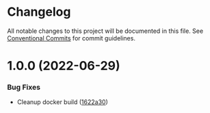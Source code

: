 # Changelog

All notable changes to this project will be documented in this file. See
[Conventional Commits](https://conventionalcommits.org) for commit guidelines.

# 1.0.0 (2022-06-29)


### Bug Fixes

* Cleanup docker build ([1622a30](https://github.com/stenic/s3-stream/commit/1622a308ec78c42ab25dcc2f645a48c9f7ea762f))
